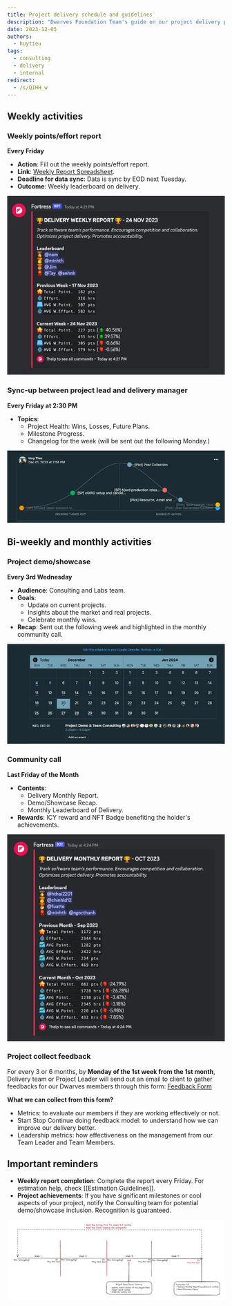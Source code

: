 ```yaml
---
title: Project delivery schedule and guidelines
description: "Dwarves Foundation Team's guide on our project delivery process. This post will serve as your go-to resource for understanding our weekly, bi-weekly, and monthly activities, ensuring that we stay on track and excel in our deliveries as well as handle feedback."
date: 2023-12-05
authors:
  - huytieu
tags:
  - consulting
  - delivery
  - internal
redirect:
  - /s/QIHH_w
---
```


## Weekly activities

### Weekly points/effort report

**Every Friday**

- **Action**: Fill out the weekly points/effort report.
- **Link**: [Weekly Report Spreadsheet](https://docs.google.com/spreadsheets/d/1KXUVyDrC9199Dp6wpT6ovIkIvZRtf455eaqwZmvTAFU/edit#gid=0).
- **Deadline for data sync**: Data is sync by EOD next Tuesday.
- **Outcome**: Weekly leaderboard on delivery.

![](assets/project-schedule-delivery-guidelines_project-delivery-schedule-and-guidelines-20231205231343953.webp)

### Sync-up between project lead and delivery manager

**Every Friday at 2:30 PM**

- **Topics**:
  - Project Health: Wins, Losses, Future Plans.
  - Milestone Progress.
  - Changelog for the week (will be sent out the following Monday.)

![](assets/project-schedule-delivery-guidelines_project-delivery-schedule-and-guidelines-20231205231409927.webp)

## Bi-weekly and monthly activities

### Project demo/showcase

**Every 3rd Wednesday**

- **Audience**: Consulting and Labs team.
- **Goals**:
  - Update on current projects.
  - Insights about the market and real projects.
  - Celebrate monthly wins.
- **Recap**: Sent out the following week and highlighted in the monthly community call.

![](assets/project-schedule-delivery-guidelines_project-delivery-schedule-and-guidelines-20231205231433316.webp)

### Community call

**Last Friday of the Month**

- **Contents**:
  - Delivery Monthly Report.
  - Demo/Showcase Recap.
  - Monthly Leaderboard of Delivery.
- **Rewards**: ICY reward and NFT Badge benefiting the holder's achievements.

![](assets/project-schedule-delivery-guidelines_project-delivery-schedule-and-guidelines-20231205231500387.webp)

### Project collect feedback

For every 3 or 6 months, by **Monday of the 1st week from the 1st month**, Delivery team or Project Leader will send out an email to client to gather feedbacks for our Dwarves members through this form: [Feedback Form](https://docs.google.com/forms/d/e/1FAIpQLScVkRDy9w5_j_Tkj2MXs2Yi_n8yTUqNNBqy8w1-E3Beauodsw/viewform)

**What we can collect from this form?**

- Metrics: to evaluate our members if they are working effectively or not.
- Start Stop Continue doing feedback model: to understand how we can improve our delivery better.
- Leadership metrics: how effectiveness on the management from our Team Leader and Team Members.

## Important reminders

- **Weekly report completion**: Complete the report every Friday. For estimation help, check [[Estimation Guidelines]].
- **Project achievements**: If you have significant milestones or cool aspects of your project, notify the Consulting team for potential demo/showcase inclusion. Recognition is guaranteed.

![](assets/project-schedule-delivery-guidelines_project-delivery-schedule-and-guidelines-20240122161522695.webp)
